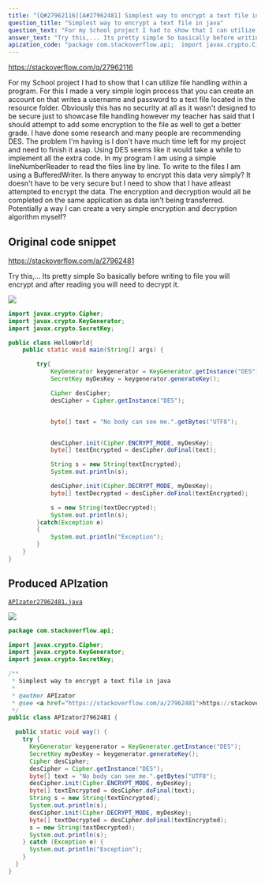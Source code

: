 ```yaml
---
title: "[Q#27962116][A#27962481] Simplest way to encrypt a text file in java"
question_title: "Simplest way to encrypt a text file in java"
question_text: "For my School project I had to show that I can utilize file handling within a program. For this I made a very simple login process that you can create an account on that writes a username and password to a text file located in the resource folder. Obviously this has no security at all as it wasn't designed to be secure just to showcase file handling however my teacher has said that I should attempt to add some encryption to the file as well to get a better grade. I have done some research and many people are recommending DES. The problem I'm having is I don't have much time left for my project and need to finish it asap. Using DES seems like it would take a while to implement all the extra code. In my program I am using a simple lineNumberReader to read the files line by line. To write to the files I am using a BufferedWriter. Is there anyway to encrypt this data very simply? It doesn't have to be very secure but I need to show that I have atleast attempted to encrypt the data. The encryption and decryption would all be completed on the same application as data isn't being transferred. Potentially a way I can create a very simple encryption and decryption algorithm myself?"
answer_text: "Try this,... Its pretty simple So basically before writing to file you will encrypt and after reading you will need to decrypt it."
apization_code: "package com.stackoverflow.api;  import javax.crypto.Cipher; import javax.crypto.KeyGenerator; import javax.crypto.SecretKey;  /**  * Simplest way to encrypt a text file in java  *  * @author APIzator  * @see <a href=\"https://stackoverflow.com/a/27962481\">https://stackoverflow.com/a/27962481</a>  */ public class APIzator27962481 {    public static void way() {     try {       KeyGenerator keygenerator = KeyGenerator.getInstance(\"DES\");       SecretKey myDesKey = keygenerator.generateKey();       Cipher desCipher;       desCipher = Cipher.getInstance(\"DES\");       byte[] text = \"No body can see me.\".getBytes(\"UTF8\");       desCipher.init(Cipher.ENCRYPT_MODE, myDesKey);       byte[] textEncrypted = desCipher.doFinal(text);       String s = new String(textEncrypted);       System.out.println(s);       desCipher.init(Cipher.DECRYPT_MODE, myDesKey);       byte[] textDecrypted = desCipher.doFinal(textEncrypted);       s = new String(textDecrypted);       System.out.println(s);     } catch (Exception e) {       System.out.println(\"Exception\");     }   } }"
---
```


https://stackoverflow.com/q/27962116

For my School project I had to show that I can utilize file handling within a program. For this I made a very simple login process that you can create an account on that writes a username and password to a text file located in the resource folder. Obviously this has no security at all as it wasn&#x27;t designed to be secure just to showcase file handling however my teacher has said that I should attempt to add some encryption to the file as well to get a better grade.
I have done some research and many people are recommending DES.
The problem I&#x27;m having is I don&#x27;t have much time left for my project and need to finish it asap. Using DES seems like it would take a while to implement all the extra code.
In my program I am using a simple lineNumberReader to read the files line by line. To write to the files I am using a BufferedWriter.
Is there anyway to encrypt this data very simply? It doesn&#x27;t have to be very secure but I need to show that I have atleast attempted to encrypt the data. The encryption and decryption would all be completed on the same application as data isn&#x27;t being transferred.
Potentially a way I can create a very simple encryption and decryption algorithm myself?



## Original code snippet

https://stackoverflow.com/a/27962481

Try this,... Its pretty simple
So basically before writing to file you will encrypt and after reading you will need to decrypt it.

<div class="code-logo"><img src="/stackoverflow.png" /></div>

```java
import javax.crypto.Cipher;
import javax.crypto.KeyGenerator;
import javax.crypto.SecretKey;

public class HelloWorld{
    public static void main(String[] args) {

        try{
            KeyGenerator keygenerator = KeyGenerator.getInstance("DES");
            SecretKey myDesKey = keygenerator.generateKey();

            Cipher desCipher;
            desCipher = Cipher.getInstance("DES");


            byte[] text = "No body can see me.".getBytes("UTF8");


            desCipher.init(Cipher.ENCRYPT_MODE, myDesKey);
            byte[] textEncrypted = desCipher.doFinal(text);

            String s = new String(textEncrypted);
            System.out.println(s);

            desCipher.init(Cipher.DECRYPT_MODE, myDesKey);
            byte[] textDecrypted = desCipher.doFinal(textEncrypted);

            s = new String(textDecrypted);
            System.out.println(s);
        }catch(Exception e)
        {
            System.out.println("Exception");
        }
    }
}
```

## Produced APIzation

[`APIzator27962481.java`](https://github.com/pasqualesalza/apization/raw/main/data/search/APIzator27962481.java)

<div class="code-logo"><img src="/apizator.png" /></div>

```java
package com.stackoverflow.api;

import javax.crypto.Cipher;
import javax.crypto.KeyGenerator;
import javax.crypto.SecretKey;

/**
 * Simplest way to encrypt a text file in java
 *
 * @author APIzator
 * @see <a href="https://stackoverflow.com/a/27962481">https://stackoverflow.com/a/27962481</a>
 */
public class APIzator27962481 {

  public static void way() {
    try {
      KeyGenerator keygenerator = KeyGenerator.getInstance("DES");
      SecretKey myDesKey = keygenerator.generateKey();
      Cipher desCipher;
      desCipher = Cipher.getInstance("DES");
      byte[] text = "No body can see me.".getBytes("UTF8");
      desCipher.init(Cipher.ENCRYPT_MODE, myDesKey);
      byte[] textEncrypted = desCipher.doFinal(text);
      String s = new String(textEncrypted);
      System.out.println(s);
      desCipher.init(Cipher.DECRYPT_MODE, myDesKey);
      byte[] textDecrypted = desCipher.doFinal(textEncrypted);
      s = new String(textDecrypted);
      System.out.println(s);
    } catch (Exception e) {
      System.out.println("Exception");
    }
  }
}

```